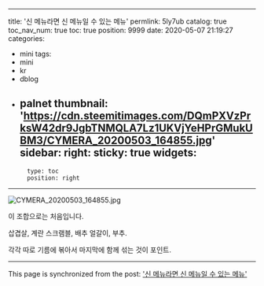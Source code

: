 
---
title: '신 메뉴라면 신 메뉴일 수 있는 메뉴'
permlink: 5ly7ub
catalog: true
toc_nav_num: true
toc: true
position: 9999
date: 2020-05-07 21:19:27
categories:
- mini
tags:
- mini
- kr
- dblog
- palnet
thumbnail: 'https://cdn.steemitimages.com/DQmPXVzPrksW42dr9JgbTNMQLA7Lz1UKVjYeHPrGMukUBM3/CYMERA_20200503_164855.jpg'
sidebar:
    right:
        sticky: true
widgets:
    -
        type: toc
        position: right
---


![CYMERA_20200503_164855.jpg](https://cdn.steemitimages.com/DQmPXVzPrksW42dr9JgbTNMQLA7Lz1UKVjYeHPrGMukUBM3/CYMERA_20200503_164855.jpg)

이 조합으로는 처음입니다.

삽겹살, 계란 스크램블, 배추 얼갈이, 부추.

각각 따로 기름에 볶아서 마지막에 함께 섞는 것이 포인트.

- - -

This page is synchronized from the post: ['신 메뉴라면 신 메뉴일 수 있는 메뉴'](https://steemit.com/@lucky2015/5ly7ub)
